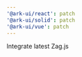 ```yaml
---
'@ark-ui/react': patch
'@ark-ui/solid': patch
'@ark-ui/vue': patch
---
```


Integrate latest Zag.js
